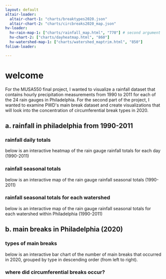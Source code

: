 ```yaml
---
layout: default
altair-loader:
  altair-chart-1: "charts/breaktypes2020.json"
  altair-chart-2: "charts/circbreaks2020_map.json"
hv-loader:
  hv-rain-map-1: ["charts/rainfall_map.html", "770"] # second argument is the desired height
  hv-chart-2: ["charts/dayheatmap.html", "860"]
  hv-watershed-map-1: ["charts/watershed_maptrim.html", "850"]
folium-loader:

---
```


# welcome

For the MUSA550 final project, I wanted to visualize a rainfall dataset that contains hourly precipitation measurements from 1990 to 2011 for each of the 24 rain gauges in Philadelphia. For the second part of the project, I wanted to examine PWD's main break dataset and create visualizations that will look into the concentration of circumferential break types in 2020. 

## a. rainfall in philadelphia from 1990-2011
### rainfall daily totals 

below is an interactive heatmap of the rain gauge rainfall totals for each day (1990-2011)

<div id="hv-chart-2"></div>

### rainfall seasonal totals 

below is an interactive map of the rain gauge rainfall seasonal totals (1990-2011)

<div id="hv-rain-map-1"></div>

### rainfall seasonal totals for each watershed

below is an interactive map of the rain gauge rainfall seasonal totals for each watershed within Philadelphia (1990-2011)

<div id="hv-watershed-map-1"></div>

## b. main breaks in Philadelphia (2020)

### types of main breaks

below is an interactive bar chart of the number of main breaks that occurred in 2020, grouped by type in descending order (from left to right). 

<div id="altair-chart-1"></div>

### where did circumferential breaks occur? 

<div id="altair-chart-2"></div>

<br/>
